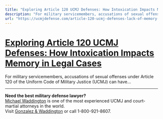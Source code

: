 ```yaml
---
title: "Exploring Article 120 UCMJ Defenses: How Intoxication Impacts Memory in Legal Cases"
description: "For military servicemembers, accusations of sexual offenses under Article 120 of the Uniform Code of Military Justice (UCMJ) can have..."
url: "https://ucmjdefense.com/article-120-ucmj-defenses-lack-of-memory-due-to-intoxication.html"
---
```


# [Exploring Article 120 UCMJ Defenses: How Intoxication Impacts Memory in Legal Cases](https://ucmjdefense.com/article-120-ucmj-defenses-lack-of-memory-due-to-intoxication.html)

For military servicemembers, accusations of sexual offenses under Article 120 of the Uniform Code of Military Justice (UCMJ) can have...

---

**Need the best military defense lawyer?**  
[Michael Waddington](https://ucmjdefense.com/attorneys/michael-stewart-waddington-partner.html) is one of the most experienced UCMJ and court-martial attorneys in the world.  
Visit [Gonzalez & Waddington](https://ucmjdefense.com) or call 1-800-921-8607.
